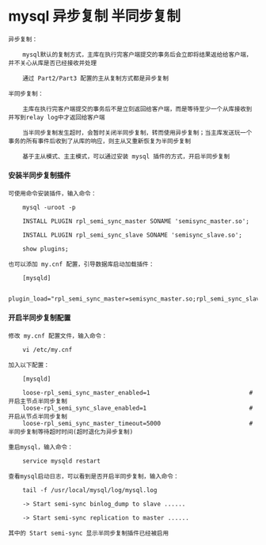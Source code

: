 
# mysql  异步复制  半同步复制

	异步复制：
		
		mysql默认的复制方式，主库在执行完客户端提交的事务后会立即将结果返给给客户端，并不关心从库是否已经接收并处理
		
		通过 Part2/Part3 配置的主从复制方式都是异步复制
		
	半同步复制：
		
		主库在执行完客户端提交的事务后不是立刻返回给客户端，而是等待至少一个从库接收到并写到relay log中才返回给客户端
		
		当半同步复制发生超时，会暂时关闭半同步复制，转而使用异步复制；当主库发送玩一个事务的所有事件后收到了从库的响应，则主从又重新恢复为半同步复制
		
		基于主从模式、主主模式，可以通过安装 mysql 插件的方式，开启半同步复制

#### 安装半同步复制插件
		
	可使用命令安装插件，输入命令：
		
		mysql -uroot -p
		
		INSTALL PLUGIN rpl_semi_sync_master SONAME 'semisync_master.so';
		
		INSTALL PLUGIN rpl_semi_sync_slave SONAME 'semisync_slave.so';
		
		show plugins;
	
	也可以添加 my.cnf 配置，引导数据库启动加载插件：
		
		[mysqld]
		
		plugin_load="rpl_semi_sync_master=semisync_master.so;rpl_semi_sync_slave=semisync_slave.so"
	
#### 开启半同步复制配置

	修改 my.cnf 配置文件，输入命令：
		
		vi /etc/my.cnf
	
	加入以下配置：
		
		[mysqld]
		
		loose-rpl_semi_sync_master_enabled=1                            #开启主节点半同步复制
		loose-rpl_semi_sync_slave_enabled=1                             #开启从节点半同步复制
		loose-rpl_semi_sync_master_timeout=5000                         #半同步复制等待超时时间(超时退化为异步复制)
	
	重启mysql，输入命令：
	
		service mysqld restart
	
	查看mysql启动日志，可以看到是否开启半同步复制，输入命令：
		
		tail -f /usr/local/mysql/log/mysql.log
		
		-> Start semi-sync binlog_dump to slave ......
		
		-> Start semi-sync replication to master ......
	
	其中的 Start semi-sync 显示半同步复制插件已经被启用


